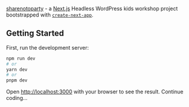 [sharenotoparty](https://sharenotoparty.vercel.app/) - a [Next.js](https://nextjs.org/) Headless WordPress kids workshop project bootstrapped with [`create-next-app`](https://github.com/vercel/next.js/tree/canary/packages/create-next-app).

## Getting Started

First, run the development server:

```bash
npm run dev
# or
yarn dev
# or
pnpm dev
```

Open [http://localhost:3000](http://localhost:3000) with your browser to see the result.
Continue coding...
